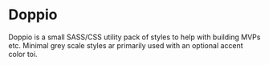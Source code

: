 # Doppio

Doppio is a small SASS/CSS utility pack of styles to help with building MVPs etc.
Minimal grey scale styles ar primarily used with an optional accent color toi.
